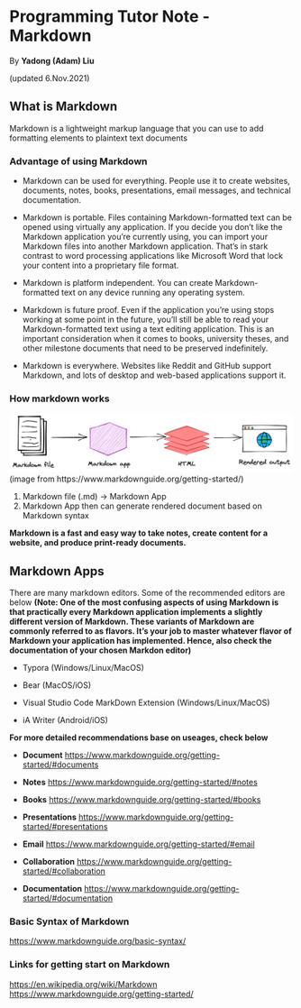 # Programming Tutor Note - Markdown

By **Yadong (Adam) Liu**

(updated 6.Nov.2021)

## What is Markdown

Markdown is a lightweight markup language that you can use to add formatting elements to plaintext text documents

### Advantage of using Markdown

* Markdown can be used for everything. People use it to create websites, documents, notes, books, presentations, email messages, and technical documentation.
  
* Markdown is portable. Files containing Markdown-formatted text can be opened using virtually any application. If you decide you don’t like the Markdown application you’re currently using, you can import your Markdown files into another Markdown application. That’s in stark contrast to word processing applications like Microsoft Word that lock your content into a proprietary file format.

* Markdown is platform independent. You can create Markdown-formatted text on any device running any operating system.
  
* Markdown is future proof. Even if the application you’re using stops working at some point in the future, you’ll still be able to read your Markdown-formatted text using a text editing application. This is an important consideration when it comes to books, university theses, and other milestone documents that need to be preserved indefinitely.
  
* Markdown is everywhere. Websites like Reddit and GitHub support Markdown, and lots of desktop and web-based applications support it.

### How markdown works

<img src="pic/markdown-flowchart.webp" alt="markdown-flowchart" style="zoom: 67%;" />
(image from https://www.markdownguide.org/getting-started/)

1. Markdown file (.md) -> Markdown App
2. Markdown App then can generate rendered document based on Markdown syntax

**Markdown is a fast and easy way to take notes, create content for a website, and produce print-ready documents.**

## Markdown Apps

There are many markdown editors. Some of the recommended editors are below
**(Note: One of the most confusing aspects of using Markdown is that practically every Markdown application implements a slightly different version of Markdown. These variants of Markdown are commonly referred to as flavors. It’s your job to master whatever flavor of Markdown your application has implemented. Hence, also check the documentation of your chosen Markdon editor)**

* Typora (Windows/Linux/MacOS)

* Bear (MacOS/iOS)

* Visual Studio Code MarkDown Extension (Windows/Linux/MacOS)

* iA Writer (Android/iOS)

**For more detailed recommendations base on useages, check below**

  * **Document**
    https://www.markdownguide.org/getting-started/#documents

  * **Notes**
    https://www.markdownguide.org/getting-started/#notes

  * **Books**
    https://www.markdownguide.org/getting-started/#books

  * **Presentations**
    https://www.markdownguide.org/getting-started/#presentations

  * **Email**
    https://www.markdownguide.org/getting-started/#email

  * **Collaboration**
    https://www.markdownguide.org/getting-started/#collaboration

  * **Documentation**
    https://www.markdownguide.org/getting-started/#documentation

### Basic Syntax of Markdown

https://www.markdownguide.org/basic-syntax/

### Links for getting start on Markdown
https://en.wikipedia.org/wiki/Markdown
https://www.markdownguide.org/getting-started/